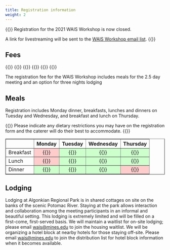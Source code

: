 ```yaml
---
title: Registration information
weight: 2
---
```


{{<callout type="error" emoji=" ">}}
  Registration for the 2021 WAIS Workshop is now closed.
  
  A link for livestreaming will be sent to the [WAIS Workshop email list](http://eepurl.com/hHDpVL).
{{</callout>}}

## Fees

<div class="hx:mt-6 hx:mb-3">
{{<cards cols="2">}}
  {{<card title="Standard Registration (lodging included): $400">}}
  {{<card title="Early-Career Registration (lodging included): $275">}}
  {{<card title="Off-site attendees: $200">}}
  {{<card title="Virtual attendees: $75">}}
{{</cards>}}
</div>

The registration fee for the WAIS Workshop includes meals for the 2.5 day meeting and an option for three nights lodging

## Meals

Registration includes Monday dinner, breakfasts, lunches and dinners on Tuesday and Wednesday, and breakfast and lunch on Thursday. 

{{<callout style="note" emoji=" ">}}
  Please indicate any dietary restrictions you may have on the registration form and the caterer will do their best to accommodate.
{{</callout>}}

<table border="1" style="border-collapse: collapse;">
  <tr>
    <th></th>
    <th>Monday</th>
    <th>Tuesday</th>
    <th>Wednesday</th>
    <th>Thursday</th>
  </tr>
  <tr>
    <td>Breakfast</td>
    <td style="background-color: #ffcccc; text-align: center;">{{<icon "x">}}</td>
    <td style="background-color: #ccffcc; text-align: center;">{{<icon "check">}}</td>
    <td style="background-color: #ccffcc; text-align: center;">{{<icon "check">}}</td>
    <td style="background-color: #ccffcc; text-align: center;">{{<icon "check">}}</td>
  </tr>
  <tr>
    <td>Lunch</td>
    <td style="background-color: #ffcccc; text-align: center;">{{<icon "x">}}</td>
    <td style="background-color: #ccffcc; text-align: center;">{{<icon "check">}}</td>
    <td style="background-color: #ccffcc; text-align: center;">{{<icon "check">}}</td>
    <td style="background-color: #ccffcc; text-align: center;">{{<icon "check">}}</td>
  </tr>
  <tr>
    <td>Dinner</td>
    <td style="background-color: #ccffcc; text-align: center;">{{<icon "check">}}</td>
    <td style="background-color: #ccffcc; text-align: center;">{{<icon "check">}}</td>
    <td style="background-color: #ccffcc; text-align: center;">{{<icon "check">}}</td>
    <td style="background-color: #ffcccc; text-align: center;">{{<icon "x">}}</td>
  </tr>
</table>


## Lodging

Lodging at Algonkian Regional Park is in shared cottages on site on the banks of the scenic Potomac River. Staying at the park allows interaction and collaboration among the meeting participants in an informal and beautiful setting. This lodging is extremely limited and will be filled on a first-come, first-served basis. We will maintain a waitlist for on-site lodging; please email wais@mines.edu to join the housing waitlist. We will be organizing a hotel block at nearby hotels for those staying off-site. Please email wais@mines.edu to join the distribution list for hotel block information when it becomes available. 
